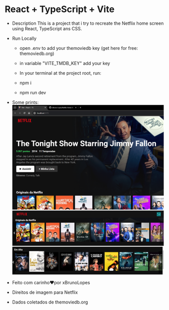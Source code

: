 # React + TypeScript + Vite

- Description
  This is a project that i try to recreate the Netflix home screen using React, TypeScript ans CSS.

- Run Locally

  - open .env to add your themoviedb key (get here for free: themoviedb.org)
  - in variable "VITE_TMDB_KEY" add your key

  - In your terminal at the project root, run:
  - npm i
  - npm run dev

- Some prints:
  ![print1](/Docs/Prints/print_1.png)
  ![print2](/Docs/Prints/print_2.png)
  ![print3](/Docs/Prints/print_3.png)

- Feito com carinho❤️por xBrunoLopes
- Direitos de imagem para Netflix
- Dados coletados de themoviedb.org
